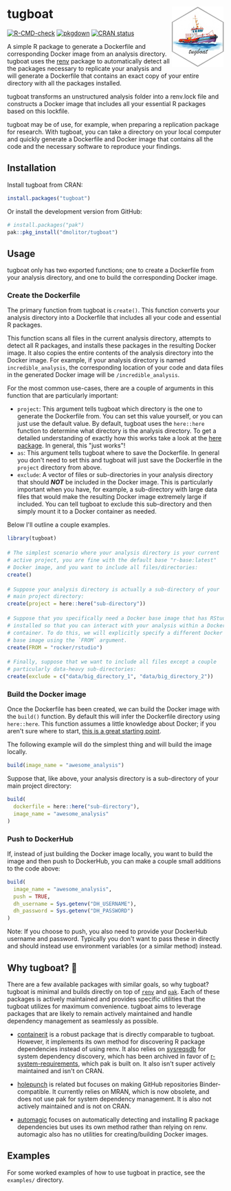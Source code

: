 # tugboat <img src='man/figures/logo-no-bg.png' align="right" height="140"/>

<!-- badges: start -->
[![R-CMD-check](https://github.com/dmolitor/tugboat/actions/workflows/R-CMD-check.yaml/badge.svg)](https://github.com/dmolitor/tugboat/actions/workflows/R-CMD-check.yaml)
[![pkgdown](https://github.com/dmolitor/tugboat/actions/workflows/pkgdown.yaml/badge.svg)](https://github.com/dmolitor/tugboat/actions/workflows/pkgdown.yaml)
[![CRAN status](https://www.r-pkg.org/badges/version/tugboat)](https://CRAN.R-project.org/package=tugboat)
<!-- badges: end -->

A simple R package to generate a Dockerfile and corresponding Docker image
from an analysis directory. tugboat uses the [renv](https://github.com/rstudio/renv/) package to automatically
detect all the packages necessary to replicate your analysis and will generate
a Dockerfile that contains an exact copy of your entire directory with all
the packages installed.

tugboat transforms an unstructured analysis folder into a renv.lock file
and constructs a Docker image that includes all your essential R packages
based on this lockfile.

tugboat may be of use, for example, when preparing a replication package for
research. With tugboat, you can take a directory on your local computer
and quickly generate a Dockerfile and Docker image that contains all the
code and the necessary software to reproduce your findings.

## Installation

Install tugboat from CRAN:
```r
install.packages("tugboat")
```

Or install the development version from GitHub:
```r
# install.packages("pak")
pak::pkg_install("dmolitor/tugboat")
```

## Usage

tugboat only has two exported functions; one to create a Dockerfile from your
analysis directory, and one to build the corresponding Docker image.

### Create the Dockerfile

The primary function from tugboat is `create()`. This function converts 
your analysis directory into a Dockerfile that includes all your code 
and essential R packages.

This function scans all files in the current analysis directory,
attempts to detect all R packages, and installs these packages in
the resulting Docker image. It also copies the entire contents of the
analysis directory into the Docker image. For example, if
your analysis directory is named `incredible_analysis`, the corresponding
location of your code and data files in the generated Docker image will
be `/incredible_analysis`.

For the most common use-cases, there are a couple of arguments in this
function that are particularly important:

- `project`: This argument tells tugboat which directory is the one to generate
the Dockerfile from. You can set this value yourself, or you can just use
the default value. By default, tugboat uses the `here::here` function to
determine what directory is the analysis directory. To get a detailed understanding
of exactly how this works take a look at the [here package](https://github.com/r-lib/here/).
In general, this "just works"!
- `as`: This argument tells tugboat where to save the Dockerfile. In
general you don't need to set this and tugboat will just save the
Dockerfile in the `project` directory from above.
- `exclude`: A vector of files or sub-directories in your analysis directory
that should ***NOT*** be included in the Docker image. This is particularly
important when you have, for example, a sub-directory with large data files
that would make the resulting Docker image extremely large if included. You
can tell tugboat to exclude this sub-directory and then simply mount it to
a Docker container as needed.

Below I'll outline a couple examples.
```r
library(tugboat)

# The simplest scenario where your analysis directory is your current
# active project, you are fine with the default base "r-base:latest"
# Docker image, and you want to include all files/directories:
create()

# Suppose your analysis directory is actually a sub-directory of your
# main project directory:
create(project = here::here("sub-directory"))

# Suppose that you specifically need a Docker base image that has RStudio
# installed so that you can interact with your analysis within a Docker 
# container. To do this, we will explicitly specify a different Docker
# base image using the `FROM` argument.
create(FROM = "rocker/rstudio")

# Finally, suppose that we want to include all files except a couple
# particularly data-heavy sub-directories:
create(exclude = c("data/big_directory_1", "data/big_directory_2"))
```

### Build the Docker image

Once the Dockerfile has been created, we can build the Docker image
with the `build()` function. By default this will infer the Dockerfile
directory using `here::here`. This function assumes a little knowledge
about Docker; if you aren't sure where to start,
[this is a great starting point](https://colinfay.me/docker-r-reproducibility/).

The following example will do the simplest thing and will build the
image locally.
```r
build(image_name = "awesome_analysis")
```

Suppose that, like above, your analysis directory is a sub-directory of
your main project directory:
```r
build(
  dockerfile = here::here("sub-directory"),
  image_name = "awesome_analysis"
)
```

### Push to DockerHub

If, instead of just building the Docker image locally, you want to build
the image and then push to DockerHub, you can make a couple small additions
to the code above:
```r
build(
  image_name = "awesome_analysis",
  push = TRUE,
  dh_username = Sys.getenv("DH_USERNAME"),
  dh_password = Sys.getenv("DH_PASSWORD")
)
```

Note: If you choose to push, you also need to provide your DockerHub
username and password. Typically you don't want to pass these in
directly and should instead use environment variables (or a similar
method) instead.

## Why tugboat? 🚢

There are a few available packages with similar goals, so why tugboat?
tugboat is minimal and builds directly on top of
[`renv`](https://rstudio.github.io/renv/articles/renv.html) and
[`pak`](https://pak.r-lib.org/).
Each of these packages is actively maintained and provides specific
utilities that the tugboat utilizes for maximum convenience.
tugboat aims to leverage packages that are likely to remain actively
maintained and handle dependency management as seamlessly as possible.

- [containerit](https://o2r.info/containerit/) is a robust package that is
directly comparable to tugboat. However, it implements its own method for
discovering R package dependencies instead of using renv. It also relies on
[sysreqsdb](https://github.com/r-hub/sysreqsdb) for system dependency
discovery, which has been archived in favor of
[r-system-requirements](https://github.com/rstudio/r-system-requirements),
which pak is built on. It also isn't super actively maintained and isn't on
CRAN.

- [holepunch](https://github.com/karthik/holepunch) is related but focuses
on making GitHub repositories Binder-compatible. It currently relies on MRAN,
which is now obsolete, and does not use pak for system dependency management.
It is also not actively maintained and is not on CRAN.

- [automagic](https://github.com/cole-brokamp/automagic) focuses on
automatically detecting and installing R package dependencies but uses its own
method rather than relying on renv. automagic also has no utilities for
creating/building Docker images.


## Examples

For some worked examples of how to use tugboat in practice, see the
`examples/` directory.
